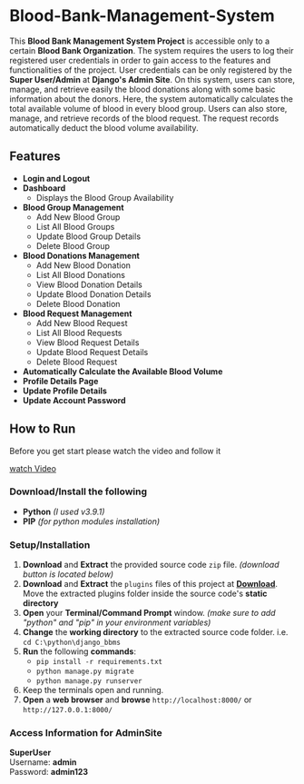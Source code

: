 # Blood-Bank-Management-System

This **Blood Bank Management System Project** is accessible only to a certain **Blood Bank Organization**. The system requires the users to log their registered user credentials in order to gain access to the features and functionalities of the project. User credentials can be only registered by the **Super User/Admin** at **Django's Admin Site**. On this system, users can store, manage, and retrieve easily the blood donations along with some basic information about the donors. Here, the system automatically calculates the total available volume of blood in every blood group. Users can also store, manage, and retrieve records of the blood request. The request records automatically deduct the blood volume availability.

## **Features**

-   **Login and Logout**
-   **Dashboard**
    -   Displays the Blood Group Availability
-   **Blood Group Management**
    -   Add New Blood Group
    -   List All Blood Groups
    -   Update Blood Group Details
    -   Delete Blood Group
-   **Blood Donations Management**
    -   Add New Blood Donation
    -   List All Blood Donations
    -   View Blood Donation Details
    -   Update Blood Donation Details
    -   Delete Blood Donation
-   **Blood Request Management**
    -   Add New Blood Request
    -   List All Blood Requests
    -   View Blood Request Details
    -   Update Blood Request Details
    -   Delete Blood Request
-   **Automatically Calculate the Available Blood Volume**
-   **Profile Details Page**
-   **Update Profile Details**
-   **Update Account Password**

## **How to Run**
Before you get start please watch the video and follow it 

[watch Video](www,youtube.com) 

### **Download/Install the following**

-   **Python** _(_I used v3.9.1_)_
-   **PIP** _(_for python modules installation_)_

### Setup/Installation

1.  **Download** and  **Extract** the provided source code  `zip`  file.  _(download button is located below)_
2.  **Download** and  **Extract** the  `plugins`  files of this project at  **[Download](https://www.dropbox.com/s/uambi4bznj5i0ws/plugins.zip?dl=1)**. Move the extracted plugins folder inside the source code's  **static directory**
3.  **Open** your  **Terminal/Command Prompt**  window.  _(make sure to add "python" and "pip" in your environment variables)_
4.  **Change** the  **working directory**  to the extracted source code folder. i.e.  `cd C:\python\django_bbms`
5.  **Run** the following  **commands**:
    -   `pip install -r requirements.txt`
    -   `python manage.py migrate`
    -   `python manage.py runserver`
6.  Keep the terminals open and running.
7.  **Open** a  **web browser**  and  **browse** `http://localhost:8000/`  or  `http://127.0.0.1:8000/`

### Access Information for AdminSite

**SuperUser**  
Username:  **admin**  
Password:  **admin123**
